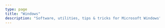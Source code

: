 ```yaml
---
type: page
title: "Windows"
description: "Software, utilities, tips & tricks for Microsoft Windows"
---
```

